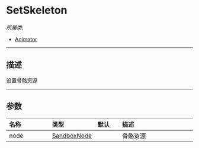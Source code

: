 # SetSkeleton

*所属类*:
* [Animator](/Api/Classes/Animation/Animator.md)
------------------------------------------------------------------------------------------
## 描述

设置骨骼资源

------------------------------------------------------------------------------------------
## 参数

|<div style="width:100px">名称</div>|<div style="width:100px">类型</div>|<div style="width:50px">默认</div>|<div style="width:350px">描述</div>|
|:---|:---|:---|:---|
|node|[SandboxNode](/Api/Classes/Base/SandboxNode.md)||骨骼资源|
